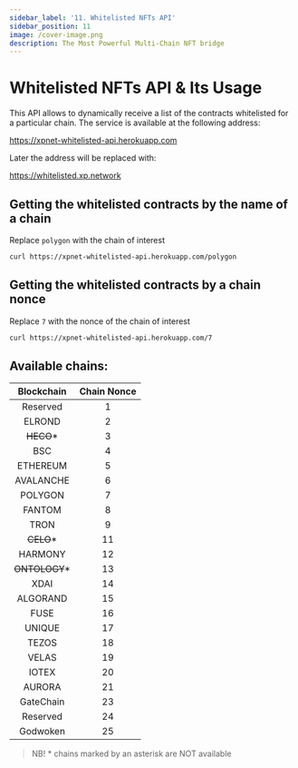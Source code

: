 ```yaml
---
sidebar_label: '11. Whitelisted NFTs API'
sidebar_position: 11
image: /cover-image.png
description: The Most Powerful Multi-Chain NFT bridge
---
```


# Whitelisted NFTs API & Its Usage

This API allows to dynamically receive a list of the contracts whitelisted for a particular chain. The service is available at the following address:

https://xpnet-whitelisted-api.herokuapp.com

Later the address will be replaced with:

https://whitelisted.xp.network

## Getting the whitelisted contracts by the name of a chain

Replace `polygon` with the chain of interest

```bash
curl https://xpnet-whitelisted-api.herokuapp.com/polygon
```

## Getting the whitelisted contracts by a chain nonce

Replace `7` with the nonce of the chain of interest

```bash
curl https://xpnet-whitelisted-api.herokuapp.com/7
```

## Available chains:

|Blockchain|Chain Nonce|
|:-:|:-:|
|Reserved|1|
|ELROND|2|
|<s>HECO</s>*|3|
|BSC|4|
|ETHEREUM|5|
|AVALANCHE|6|
|POLYGON|7|
|FANTOM|8|
|TRON|9|
|<s>CELO</s>*|11|
|HARMONY|12|
|<s>ONTOLOGY</s>*|13|
|XDAI|14|
|ALGORAND|15|
|FUSE|16|
|UNIQUE|17|
|TEZOS|18|
|VELAS|19|
|IOTEX|20|
|AURORA|21|
|GateChain|23|
|Reserved|24|
|Godwoken|25

> NB! * chains marked by an asterisk are NOT available